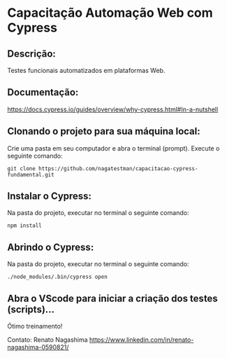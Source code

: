 # Capacitação Automação Web com Cypress

## Descrição:
Testes funcionais automatizados em plataformas Web.


## Documentação:
https://docs.cypress.io/guides/overview/why-cypress.html#In-a-nutshell


## Clonando o projeto para sua máquina local:

Crie uma pasta em seu computador e abra o terminal (prompt).
Execute o seguinte comando:
```
git clone https://github.com/nagatestman/capacitacao-cypress-fundamental.git
```

## Instalar o Cypress:

Na pasta do projeto, executar no terminal o seguinte comando:

```
npm install
```

## Abrindo o Cypress:

Na pasta do projeto, executar no terminal o seguinte comando:
```
./node_modules/.bin/cypress open
```

## Abra o VScode para iniciar a criação dos testes (scripts)...

Ótimo treinamento!


Contato: Renato Nagashima
https://www.linkedin.com/in/renato-nagashima-0590821/
